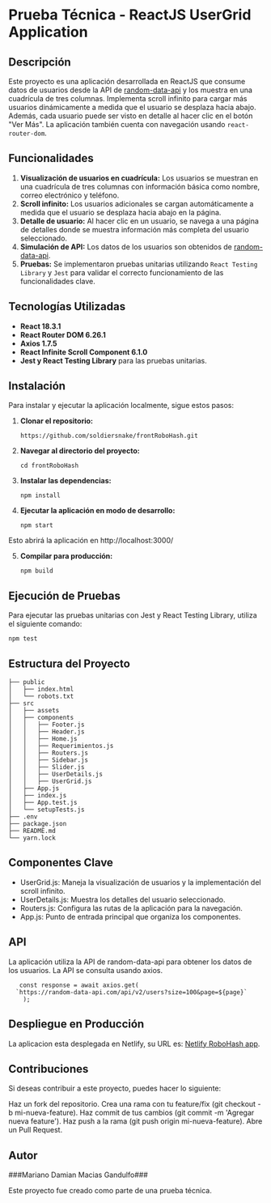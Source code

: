 # Prueba Técnica - ReactJS UserGrid Application

## Descripción

Este proyecto es una aplicación desarrollada en ReactJS que consume datos de usuarios desde la API de [random-data-api](https://random-data-api.com/api/v2/users) y los muestra en una cuadrícula de tres columnas. Implementa scroll infinito para cargar más usuarios dinámicamente a medida que el usuario se desplaza hacia abajo. Además, cada usuario puede ser visto en detalle al hacer clic en el botón "Ver Más". La aplicación también cuenta con navegación usando `react-router-dom`.

## Funcionalidades

1. **Visualización de usuarios en cuadrícula:** Los usuarios se muestran en una cuadrícula de tres columnas con información básica como nombre, correo electrónico y teléfono.
2. **Scroll infinito:** Los usuarios adicionales se cargan automáticamente a medida que el usuario se desplaza hacia abajo en la página.
3. **Detalle de usuario:** Al hacer clic en un usuario, se navega a una página de detalles donde se muestra información más completa del usuario seleccionado.
4. **Simulación de API:** Los datos de los usuarios son obtenidos de [random-data-api](https://random-data-api.com/api/v2/users).
5. **Pruebas:** Se implementaron pruebas unitarias utilizando `React Testing Library` y `Jest` para validar el correcto funcionamiento de las funcionalidades clave.

## Tecnologías Utilizadas

- **React 18.3.1**
- **React Router DOM 6.26.1**
- **Axios 1.7.5**
- **React Infinite Scroll Component 6.1.0**
- **Jest y React Testing Library** para las pruebas unitarias.

## Instalación

Para instalar y ejecutar la aplicación localmente, sigue estos pasos:

1. **Clonar el repositorio:**

   ```
   https://github.com/soldiersnake/frontRoboHash.git
   ```

2. **Navegar al directorio del proyecto:**
    ```
   cd frontRoboHash
   ```

3. **Instalar las dependencias:**
    ```
   npm install
   ```

4. **Ejecutar la aplicación en modo de desarrollo:**
    ```
   npm start
   ```
Esto abrirá la aplicación en http://localhost:3000/

5. **Compilar para producción:**
    ```
   npm build
   ```

## Ejecución de Pruebas

Para ejecutar las pruebas unitarias con Jest y React Testing Library, utiliza el siguiente comando:
   ```
   npm test
   ```

## Estructura del Proyecto

    ├── public
    │   ├── index.html
    │   └── robots.txt
    ├── src
    │   ├── assets
    │   ├── components
    │   │   ├── Footer.js
    │   │   ├── Header.js
    │   │   ├── Home.js
    │   │   ├── Requerimientos.js
    │   │   ├── Routers.js
    │   │   ├── Sidebar.js
    │   │   ├── Slider.js
    │   │   ├── UserDetails.js
    │   │   ├── UserGrid.js
    │   ├── App.js
    │   ├── index.js
    │   ├── App.test.js
    │   └── setupTests.js
    ├── .env
    ├── package.json
    ├── README.md
    └── yarn.lock

## Componentes Clave
- UserGrid.js: Maneja la visualización de usuarios y la implementación del scroll infinito.
- UserDetails.js: Muestra los detalles del usuario seleccionado.
- Routers.js: Configura las rutas de la aplicación para la navegación.
- App.js: Punto de entrada principal que organiza los componentes.

## API
La aplicación utiliza la API de random-data-api para obtener los datos de los usuarios. La API se consulta usando axios.
```
   const response = await axios.get(
  `https://random-data-api.com/api/v2/users?size=100&page=${page}`
    );

```

## Despliegue en Producción

La aplicacion esta desplegada en Netlify, su URL es:
[Netlify RoboHash app](https://marianomacias-robohash.netlify.app/).

## Contribuciones
Si deseas contribuir a este proyecto, puedes hacer lo siguiente:

Haz un fork del repositorio.
Crea una rama con tu feature/fix (git checkout -b mi-nueva-feature).
Haz commit de tus cambios (git commit -m 'Agregar nueva feature').
Haz push a la rama (git push origin mi-nueva-feature).
Abre un Pull Request.

## Autor
###Mariano Damian Macias Gandulfo###

Este proyecto fue creado como parte de una prueba técnica.